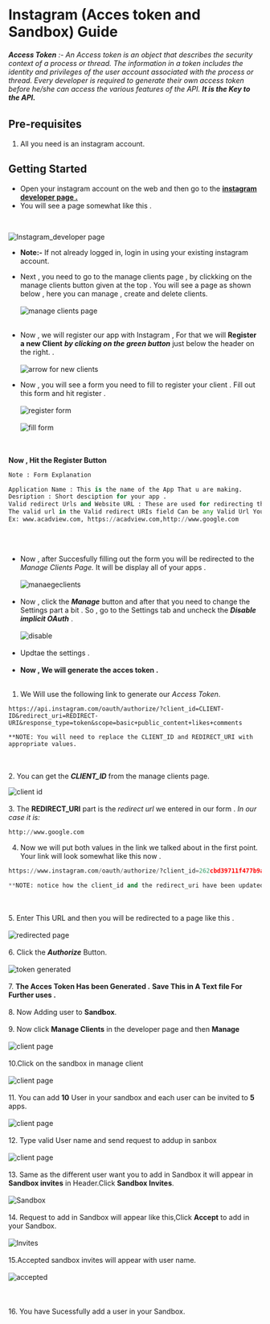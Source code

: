 # Instagram (Acces token and Sandbox)  Guide
###### **Access Token** :- An Access token is an object that describes the security context of a process or thread. The information in a token includes the identity and privileges of the user account associated with the process or thread. Every developer is required to generate their own access token before he/she can access the various features of the API. **It is the Key to the API.**

## Pre-requisites
1. All you need is an instagram account.

## Getting Started
* Open your instagram account on the web and then go to the [__instagram developer page .__](https://www.instagram.com/developer/)
* You will see a page somewhat like this .
<br>

![Instagram_developer page](screenshots/insta_developerhome.PNG)
  * **Note:-** If not already logged in, login in using your existing instagram account.


* Next , you need to go to the manage clients page , by clickking on the manage clients button given at the top . You will see a page as shown below , here you can manage , create and delete clients.
<br><br>
 ![manage clients page](screenshots/manageclients.PNG)
 <br><br>

* Now , we will register our app with Instagram , For that we will __Register a new Client__ **_by clicking on the green button_** just below the header on the right.
.
 <br><br>
 ![arrow for new clients](screenshots/manageclients2.png)

 * Now , you will see a form you need to fill to register your client . Fill out this form and hit register .
  <br><br>
 ![register form](screenshots/clientform.PNG)
 <br><br>
 ![fill form ](screenshots/fillform2.PNG)

 <br><br>__Now , Hit the Register Button__

```python
Note : Form Explanation

Application Name : This is the name of the App That u are making.
Desription : Short desciption for your app .
Valid redirect Urls and Website URL : These are used for redirecting the page when creating the Acces token .
The valid url in the Valid redirect URIs field Can be any Valid Url You can also Choose anyone From here..
Ex: www.acadview.com, https://acadview.com,http://www.google.com

```
<br><br>

* Now , after Succesfully filling out the form you will be redirected to the *Manage Clients Page.* It will be display all of your apps .
 <br><br>
 ![manaegeclients](screenshots/manageclientspage.PNG)
 <br><br>
 * Now , click the __*Manage*__ button and after that you need to change the Settings part a bit . So , go to the Settings tab and uncheck the __*Disable implicit OAuth*__ .
 <br><br>
 ![disable ](screenshots/settings.PNG)
 <br><br>
 * Updtae the settings .
 <br> <br>
 * __Now , We will generate the acces token .__
<br><br>
 1.   We Will use the following link to generate our *Access Token*.


 ```
https://api.instagram.com/oauth/authorize/?client_id=CLIENT-ID&redirect_uri=REDIRECT-URI&response_type=token&scope=basic+public_content+likes+comments

**NOTE: You will need to replace the CLIENT_ID and REDIRECT_URI with appropriate values.
```
<br><br>
2. You can get the **_CLIENT_ID_** from the manage clients page.

![client id ](screenshots/clientid.PNG)
<br><br>
3. The __REDIRECT_URI__ part is the *redirect url* we entered in our form .
*In our case it is:*
 ```python
http://www.google.com
```

4. Now we will put both values in the link we talked about in the first point. Your link will look somewhat like this now .

```python
https://www.instagram.com/oauth/authorize/?client_id=262cbd39711f477b9a3d9d80580ee1d1&redirect_uri=http://www.google.com&response_type=token&scope=basic+public_content+likes+comments

**NOTE: notice how the client_id and the redirect_uri have been updated
```
<br><br>
5. Enter This URL and then you will be redirected to a page like this .<br><br>
![redirected page](screenshots/access.PNG)
<br><br>
6. Click the __*Authorize*__ Button.
<br><br>
![token generated](screenshots/token1.PNG)
 <br><br>
 7. __The Acces Token Has been Generated .__
 __Save This in  A Text file For Further uses .__
 <br><br>
 8. Now Adding user to **Sandbox**.
 <br><br>
 9. Now click **Manage Clients** in the developer page and then **Manage**
 <br><br>![client page ](screenshots/sand0.PNG)
 <br><br>
 10.Click on the sandbox in manage client
 <br><br>![client page ](screenshots/sandbox.PNG)
 <br><br>
 11. You can add **10** User in your sandbox and each user can be invited to **5** apps.
  <br><br>![client page ](screenshots/sand2.PNG)
 <br><br>
 12. Type valid User name and send request to addup in sanbox
 <br><br> ![client page ](screenshots/sn.PNG)
 <br><br>
 13. Same as the different user want you to add in Sandbox it will appear in **Sandbox invites** in Header.Click **Sandbox Invites**.
 <br><br>![Sandbox](screenshots/sand1.PNG)
<br><br>
 14. Request to add in Sandbox will appear like this,Click **Accept** to  add in your Sandbox.
 <br><br>![Invites](screenshots/san.PNG)
 <br><br>
 15.Accepted sandbox invites will appear with user name.
<br><br> ![accepted](screenshots/sa.PNG)
 <br><br>
 <br><br>16. You have Sucessfully add a user in your Sandbox.
